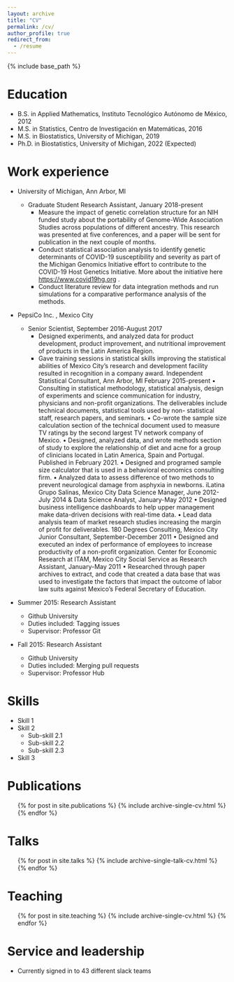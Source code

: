 ```yaml
---
layout: archive
title: "CV"
permalink: /cv/
author_profile: true
redirect_from:
  - /resume
---
```


{% include base_path %}

Education
======
* B.S. in Applied Mathematics, Instituto Tecnológico Autónomo de México, 2012
* M.S. in Statistics, Centro de Investigación en Matemáticas, 2016
* M.S. in Biostatistics, University of Michigan, 2019 
* Ph.D. in Biostatistics, University of Michigan, 2022 (Expected)

Work experience
======

* University of Michigan, Ann Arbor, MI
  * Graduate Student Research Assistant, January 2018-present
    * Measure the impact of genetic correlation structure for an NIH funded study about the portability of Genome-Wide Association Studies across populations of different ancestry. This research was presented at five conferences, and a paper will be sent for publication in the next couple of months.
    * Conduct statistical association analysis to identify genetic determinants of COVID-19 susceptibility and severity as part of the Michigan Genomics Initiative effort to contribute to the COVID-19 Host Genetics Initiative. More about the initiative here https://www.covid19hg.org .
    * Conduct literature review for data integration methods and run simulations for a comparative performance analysis of the methods.

* PepsiCo Inc. , Mexico City
  * Senior Scientist, September 2016-August 2017  
    * Designed experiments, and analyzed data for product development, product improvement, and nutritional improvement of products in the Latin America Region.
    * Gave training sessions in statistical skills improving the statistical abilities of Mexico City’s research and development facility resulted in recognition in a company award.
Independent Statistical Consultant, Ann Arbor, MI
February 2015-present
• Consulting in statistical methodology, statistical analysis, design of experiments and science communication for industry,
physicians and non-profit organizations. The deliverables include technical documents, statistical tools used by non-
statistical staff, research papers, and seminars.
• Co-wrote the sample size calculation section of the technical document used to measure TV ratings by the second largest TV
network company of Mexico.
• Designed, analyzed data, and wrote methods section of study to explore the relationship of diet and acne for a group of
clinicians located in Latin America, Spain and Portugal. Published in February 2021.
• Designed and programed sample size calculator that is used in a behavioral economics consulting firm.
• Analyzed data to assess difference of two methods to prevent neurological damage from asphyxia in newborns.
iLatina Grupo Salinas, Mexico City
Data Science Manager, June 2012-July 2014 & Data Science Analyst, January-May 2012
• Designed business intelligence dashboards to help upper management make data-driven decisions with real-time data. • Lead data analysis team of market research studies increasing the margin of profit for deliverables.
180 Degrees Consulting, Mexico City
Junior Consultant, September-December 2011
• Designed and executed an index of performance of employees to increase productivity of a non-profit organization.
Center for Economic Research at ITAM, Mexico City
Social Service as Research Assistant, January-May 2011
• Researched through paper archives to extract, and code that created a data base that was used to investigate the factors that
impact the outcome of labor law suits against Mexico’s Federal Secretary of Education.
* Summer 2015: Research Assistant
  * Github University
  * Duties included: Tagging issues
  * Supervisor: Professor Git

* Fall 2015: Research Assistant
  * Github University
  * Duties included: Merging pull requests
  * Supervisor: Professor Hub
  
Skills
======
* Skill 1
* Skill 2
  * Sub-skill 2.1
  * Sub-skill 2.2
  * Sub-skill 2.3
* Skill 3

Publications
======
  <ul>{% for post in site.publications %}
    {% include archive-single-cv.html %}
  {% endfor %}</ul>
  
Talks
======
  <ul>{% for post in site.talks %}
    {% include archive-single-talk-cv.html %}
  {% endfor %}</ul>
  
Teaching
======
  <ul>{% for post in site.teaching %}
    {% include archive-single-cv.html %}
  {% endfor %}</ul>
  
Service and leadership
======
* Currently signed in to 43 different slack teams
